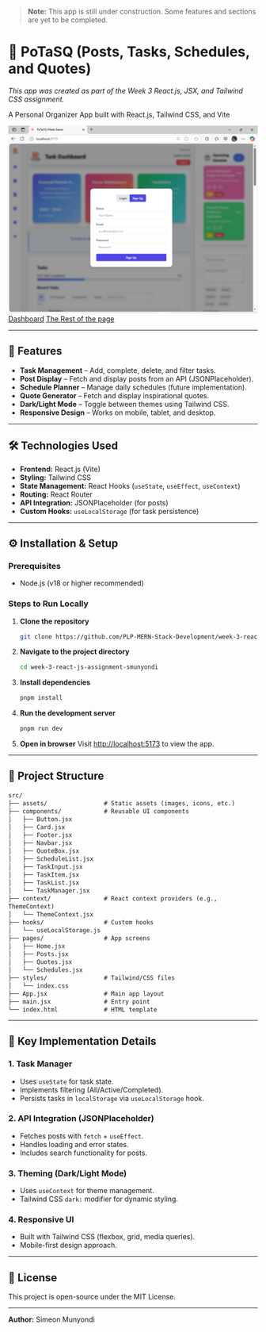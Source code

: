 > **Note:** This app is still under construction. Some features and sections are yet to be completed.

# 📝 PoTaSQ (Posts, Tasks, Schedules, and Quotes)

*This app was created as part of the Week 3 React.js, JSX, and Tailwind CSS assignment.*

A Personal Organizer App built with React.js, Tailwind CSS, and Vite

![App Launch](Screenshot/Screenshot70.png) 
[Dashboard](Screenshot/Screenshot71.png) 
[The Rest of the page](Screenshot/Screenshot72.png) 

---

## 🚀 Features
- **Task Management** – Add, complete, delete, and filter tasks.
- **Post Display** – Fetch and display posts from an API (JSONPlaceholder).
- **Schedule Planner** – Manage daily schedules (future implementation).
- **Quote Generator** – Fetch and display inspirational quotes.
- **Dark/Light Mode** – Toggle between themes using Tailwind CSS.
- **Responsive Design** – Works on mobile, tablet, and desktop.

---

## 🛠️ Technologies Used
- **Frontend:** React.js (Vite)
- **Styling:** Tailwind CSS
- **State Management:** React Hooks (`useState`, `useEffect`, `useContext`)
- **Routing:** React Router
- **API Integration:** JSONPlaceholder (for posts)
- **Custom Hooks:** `useLocalStorage` (for task persistence)

---

## ⚙️ Installation & Setup

### Prerequisites
- Node.js (v18 or higher recommended)

### Steps to Run Locally

1. **Clone the repository**
   ```sh
   git clone https://github.com/PLP-MERN-Stack-Development/week-3-react-js-assignment-smunyondi.git
   ```
2. **Navigate to the project directory**
   ```sh
   cd week-3-react-js-assignment-smunyondi
   ```
3. **Install dependencies**
   ```sh
   pnpm install
   ```
4. **Run the development server**
   ```sh
   pnpm run dev
   ```
5. **Open in browser**
   Visit [http://localhost:5173](http://localhost:5173) to view the app.

---

## 📂 Project Structure

```
src/
├── assets/                # Static assets (images, icons, etc.)
├── components/            # Reusable UI components
│   ├── Button.jsx
│   ├── Card.jsx
│   ├── Footer.jsx
│   ├── Navbar.jsx
│   ├── QuoteBox.jsx
│   ├── ScheduleList.jsx
│   ├── TaskInput.jsx
│   ├── TaskItem.jsx
│   ├── TaskList.jsx
│   └── TaskManager.jsx
├── context/               # React context providers (e.g., ThemeContext)
│   └── ThemeContext.jsx
├── hooks/                 # Custom hooks
│   └── useLocalStorage.js
├── pages/                 # App screens
│   ├── Home.jsx
│   ├── Posts.jsx
│   ├── Quotes.jsx
│   └── Schedules.jsx
├── styles/                # Tailwind/CSS files
│   └── index.css
├── App.jsx                # Main app layout
├── main.jsx               # Entry point
└── index.html             # HTML template
```

---

## 🎯 Key Implementation Details

### 1. Task Manager
- Uses `useState` for task state.
- Implements filtering (All/Active/Completed).
- Persists tasks in `localStorage` via `useLocalStorage` hook.

### 2. API Integration (JSONPlaceholder)
- Fetches posts with `fetch` + `useEffect`.
- Handles loading and error states.
- Includes search functionality for posts.

### 3. Theming (Dark/Light Mode)
- Uses `useContext` for theme management.
- Tailwind CSS `dark:` modifier for dynamic styling.

### 4. Responsive UI
- Built with Tailwind CSS (flexbox, grid, media queries).
- Mobile-first design approach.

---

## 📜 License

This project is open-source under the MIT License.

---

**Author:** Simeon Munyondi


